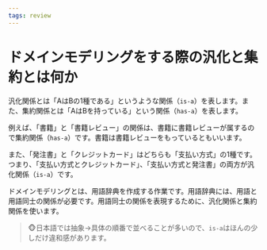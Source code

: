 ```yaml
---
tags: review
---
```


# ドメインモデリングをする際の汎化と集約とは何か

汎化関係とは「AはBの1種である」というような関係（`is-a`）を表します。また、集約関係とは「AはBを持っている」という関係（`has-a`）を表します。

例えば、「書籍」と「書籍レビュー」の関係は、書籍に書籍レビューが属するので集約関係（`has-a`）です。書籍は書籍レビューをもっているともいいます。

また、「発注書」と「クレジットカード」はどちらも「支払い方式」の1種です。つまり、「支払い方式とクレジットカード」、「支払い方式と発注書」の両方が汎化関係（`is-a`）です。

ドメインモデリングとは、用語辞典を作成する作業です。用語辞典には、用語と用語同士の関係が必要です。用語同士の関係を表現するために、汎化関係と集約関係を使います。

> 🐵日本語では抽象→具体の順番で並べることが多いので、`is-a`はほんの少しだけ違和感があります。
